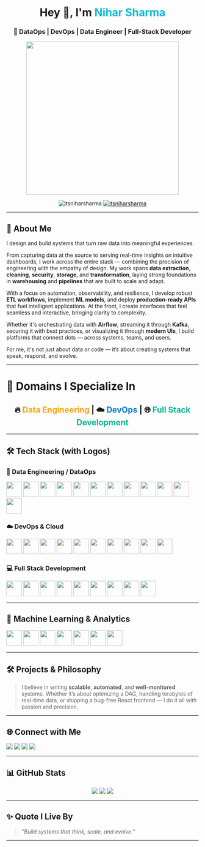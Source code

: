 <h1 align="center">Hey 👋, I'm <span style="color:#0db9d7;">Nihar Sharma</span></h1>
<h3 align="center">🚀 DataOps | DevOps | Data Engineer | Full-Stack Developer</h3>

<p align="center">
  <img src="https://www.codium.ai/wp-content/uploads/2023/10/how-does-code-integrity-work.gif" width="400" />
</p>

<p align="center">
  <img src="https://komarev.com/ghpvc/?username=itsniharsharma&label=Profile%20views&color=0e75b6&style=flat" alt="itsniharsharma" />
  <a href="https://twitter.com/itsniharsharma" target="blank"><img src="https://img.shields.io/twitter/follow/itsniharsharma?logo=twitter&style=for-the-badge" alt="itsniharsharma" /></a>
</p>

---

## 🚀 About Me

I design and build systems that turn raw data into meaningful experiences.

From capturing data at the source to serving real-time insights on intuitive dashboards, I work across the entire stack — combining the precision of engineering with the empathy of design. My work spans **data extraction**, **cleaning**, **security**, **storage**, and **transformation**, laying strong foundations in **warehousing** and **pipelines** that are built to scale and adapt.

With a focus on automation, observability, and resilience, I develop robust **ETL workflows**, implement **ML models**, and deploy **production-ready APIs** that fuel intelligent applications. At the front, I create interfaces that feel seamless and interactive, bringing clarity to complexity.

Whether it's orchestrating data with **Airflow**, streaming it through **Kafka**, securing it with best practices, or visualizing it through **modern UIs**, I build platforms that connect dots — across systems, teams, and users.

For me, it's not just about data or code — it’s about creating systems that speak, respond, and evolve. 

---

# 🧠 Domains I Specialize In

<h2 align="center">🔥 <span style="color:#fca311">Data Engineering</span> | ☁️ <span style="color:#007acc">DevOps</span> | 🌐 <span style="color:#00b894">Full Stack Development</span></h2>

---

## 🛠️ Tech Stack (with Logos)

### 💾 Data Engineering / DataOps
<p align="left">
  <img src="https://www.vectorlogo.zone/logos/postgresql/postgresql-icon.svg" width="40" />
  <img src="https://www.vectorlogo.zone/logos/mysql/mysql-icon.svg" width="40" />
  <img src="https://www.vectorlogo.zone/logos/mongodb/mongodb-icon.svg" width="40" />
  <img src="https://www.vectorlogo.zone/logos/redis/redis-icon.svg" width="40" />
  <img src="https://cdn.worldvectorlogo.com/logos/apache-kafka.svg" width="40"/>
  <img src="https://upload.wikimedia.org/wikipedia/commons/1/1b/Apache_Spark_logo.svg" width="40"/>
  <img src="https://www.vectorlogo.zone/logos/apache_airflow/apache_airflow-icon.svg" width="40"/>
  <img src="https://www.vectorlogo.zone/logos/aws/aws-icon.svg" width="40" />
  <img src="https://www.vectorlogo.zone/logos/dbt/dbt-icon.svg" width="40"/>
  <img src="https://raw.githubusercontent.com/apache/hive/rel/release-3.1.3/beeline/src/resources/hive_logo.png" width="40"/>
  <img src="https://cdn.worldvectorlogo.com/logos/snowflake-1.svg" width="40"/>
  <img src="https://www.vectorlogo.zone/logos/google_bigquery/google_bigquery-icon.svg" width="40"/>
</p>

### ☁️ DevOps & Cloud
<p align="left">
  <img src="https://www.vectorlogo.zone/logos/amazon_aws/amazon_aws-icon.svg" width="40" />
  <img src="https://www.vectorlogo.zone/logos/azure/azure-icon.svg" width="40"/>
  <img src="https://www.vectorlogo.zone/logos/google_cloud/google_cloud-icon.svg" width="40"/>
  <img src="https://www.vectorlogo.zone/logos/terraformio/terraformio-icon.svg" width="40"/>
  <img src="https://www.vectorlogo.zone/logos/kubernetes/kubernetes-icon.svg" width="40"/>
  <img src="https://www.vectorlogo.zone/logos/docker/docker-icon.svg" width="40"/>
  <img src="https://www.vectorlogo.zone/logos/jenkins/jenkins-icon.svg" width="40"/>
  <img src="https://www.vectorlogo.zone/logos/gitlab/gitlab-icon.svg" width="40"/>
  <img src="https://www.vectorlogo.zone/logos/prometheusio/prometheusio-icon.svg" width="40"/>
  <img src="https://www.vectorlogo.zone/logos/grafana/grafana-icon.svg" width="40"/>
</p>

### 💻 Full Stack Development
<p align="left">
  <img src="https://www.vectorlogo.zone/logos/reactjs/reactjs-icon.svg" width="40"/>
  <img src="https://www.vectorlogo.zone/logos/nextjs/nextjs-icon.svg" width="40"/>
  <img src="https://www.vectorlogo.zone/logos/tailwindcss/tailwindcss-icon.svg" width="40"/>
  <img src="https://www.vectorlogo.zone/logos/typescriptlang/typescriptlang-icon.svg" width="40"/>
  <img src="https://www.vectorlogo.zone/logos/nodejs/nodejs-icon.svg" width="40"/>
  <img src="https://www.vectorlogo.zone/logos/expressjs/expressjs-icon.svg" width="40"/>
  <img src="https://www.vectorlogo.zone/logos/python/python-icon.svg" width="40"/>
  <img src="https://www.vectorlogo.zone/logos/djangoproject/djangoproject-icon.svg" width="40"/>
  <img src="https://www.vectorlogo.zone/logos/java/java-icon.svg" width="40"/>
</p>

---

## 🧠 Machine Learning & Analytics
<p align="left">
  <img src="https://www.vectorlogo.zone/logos/numpy/numpy-icon.svg" width="40"/>
  <img src="https://www.vectorlogo.zone/logos/pandas/pandas-icon.svg" width="40"/>
  <img src="https://www.vectorlogo.zone/logos/scikit_learn/scikit_learn-icon.svg" width="40"/>
  <img src="https://www.vectorlogo.zone/logos/tensorflow/tensorflow-icon.svg" width="40"/>
  <img src="https://www.vectorlogo.zone/logos/streamlitio/streamlitio-icon.svg" width="40"/>
  <img src="https://www.vectorlogo.zone/logos/jupyter/jupyter-icon.svg" width="40"/>
  <img src="https://www.vectorlogo.zone/logos/powerbi/powerbi-icon.svg" width="40"/>
</p>

---

## 🛠️ Projects & Philosophy

> I believe in writing **scalable**, **automated**, and **well-monitored** systems. Whether it’s about optimizing a DAG, handling terabytes of real-time data, or shipping a bug-free React frontend — I do it all with passion and precision.

---

## 🌐 Connect with Me

<p align="left">
  <a href="https://twitter.com/itsniharsharma"><img src="https://img.shields.io/badge/Twitter-%231DA1F2.svg?&style=for-the-badge&logo=twitter&logoColor=white" /></a>
  <a href="https://linkedin.com/in/nihar-sharma-502a85283"><img src="https://img.shields.io/badge/LinkedIn-%230077B5.svg?&style=for-the-badge&logo=linkedin&logoColor=white" /></a>
  <a href="https://instagram.com/itsniharsharma"><img src="https://img.shields.io/badge/Instagram-%23E4405F.svg?&style=for-the-badge&logo=instagram&logoColor=white" /></a>
  <a href="https://www.kaggle.com/itsniharsharma"><img src="https://img.shields.io/badge/Kaggle-20BEFF?style=for-the-badge&logo=kaggle&logoColor=white" /></a>
</p>

---

## 📊 GitHub Stats

<p align="center">
  <img src="https://github-readme-stats.vercel.app/api?username=itsniharsharma&show_icons=true&theme=tokyonight" />
  <img src="https://github-readme-stats.vercel.app/api/top-langs/?username=itsniharsharma&layout=compact&theme=tokyonight" />
  <img src="https://github-readme-streak-stats.herokuapp.com/?user=itsniharsharma&theme=tokyonight" />
</p>

---

## ✨ Quote I Live By

> *"Build systems that think, scale, and evolve."*

---
